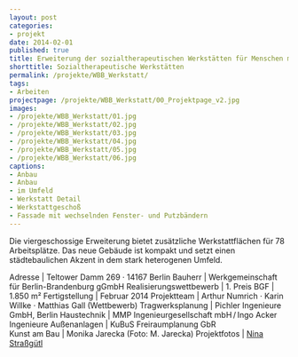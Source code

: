 ```yaml
---
layout: post
categories:
- projekt
date: 2014-02-01
published: true
title: Erweiterung der sozialtherapeutischen Werkstätten für Menschen mit Behinderung
shorttitle: Sozialtherapeutische Werkstätten
permalink: /projekte/WBB_Werkstatt/
tags: 
- Arbeiten
projectpage: /projekte/WBB_Werkstatt/00_Projektpage_v2.jpg
images:
- /projekte/WBB_Werkstatt/01.jpg
- /projekte/WBB_Werkstatt/02.jpg
- /projekte/WBB_Werkstatt/03.jpg
- /projekte/WBB_Werkstatt/04.jpg
- /projekte/WBB_Werkstatt/05.jpg
- /projekte/WBB_Werkstatt/06.jpg
captions:
- Anbau
- Anbau
- im Umfeld
- Werkstatt Detail
- Werkstattgeschoß
- Fassade mit wechselnden Fenster- und Putzbändern
---
```

Die viergeschossige Erweiterung bietet zusätzliche Werkstattflächen für 78 Arbeitsplätze. Das neue Gebäude ist kompakt und setzt einen städtebaulichen Akzent in dem stark heterogenen Umfeld. 

Adresse				|	Teltower Damm 269 · 14167 Berlin
Bauherr				|	Werkgemeinschaft für Berlin-Brandenburg gGmbH 
Realisierungswettbewerb	|	1. Preis
BGF					|	1.850 m² 
Fertigstellung		|	Februar 2014 
Projektteam			|	Arthur Numrich · Karin Willke · Matthias Gall (Wettbewerb) 
Tragwerksplanung	|	Pichler Ingenieure GmbH, Berlin
Haustechnik			|	MMP Ingenieurgesellschaft mbH / Ingo Acker Ingenieure
Außenanlagen		|	KuBuS Freiraumplanung GbR	
Kunst am Bau		|	Monika Jarecka (Foto: M. Jarecka)
Projektfotos		|	[Nina Straßgütl](http://www.ninastrg.de/)